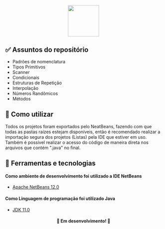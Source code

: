 <h1 align="center">
  <img src="https://marcas-logos.net/wp-content/uploads/2020/11/Java-logo-600x336.png" height="100px">
</h1>

<h2> ✅ Assuntos do repositório</h2>

   * Padrões de nomenclatura
   * Tipos Primitivos
   * Scanner
   * Condicionais
   * Estruturas de Repetição
   * Interpolação
   * Números Randômicos
   * Métodos

<h2> 📑 Como utilizar</h2>
  Todos os projetos foram exportados pelo NeatBeans, fazendo com que todas as pastas raízes estejam disponíveis, então é recomendado realizar a importação segura dos projetos (Listas) pela IDE que estiver em uso. Também é possível realizar o acesso do código de maneira direta nos arquivos que contém ".java" no final.

<h2> 🧪 Ferramentas e tecnologias</h2>

<h4> Como ambiente de desenvolvimento foi utilizado a IDE NetBeans </h4>

- [Apache NetBeans 12.0](https://netbeans.apache.org/download/index.html)

<h4> Como Linguagem de programação foi utilizado Java </h4>

- [JDK 11.0](https://www.oracle.com/br/java/technologies/javase-jdk11-downloads.html)

<h4 align="center"> 
	🧰  Em desenvolvimento!  🧰
</h4>



  


   































